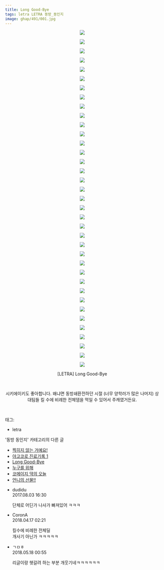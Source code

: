 ```yaml
---
title: Long Good-Bye
tags: letra LETRA 동방_동인지
image: ghap/491/001.jpg
---
```

<div class="article">
<p style="text-align: center; clear: none; float: none;"><img src="{{ site.nasurl }}/ghap/491/001.jpg"/></p>
<p style="text-align: center; clear: none; float: none;"><img src="{{ site.nasurl }}/ghap/491/002.jpg"/></p>
<p style="text-align: center; clear: none; float: none;"><img src="{{ site.nasurl }}/ghap/491/003.jpg"/></p>
<p style="text-align: center; clear: none; float: none;"><img src="{{ site.nasurl }}/ghap/491/004.jpg"/></p>
<p style="text-align: center; clear: none; float: none;"><img src="{{ site.nasurl }}/ghap/491/005.jpg"/></p>
<p style="text-align: center; clear: none; float: none;"><img src="{{ site.nasurl }}/ghap/491/006.jpg"/></p>
<p style="text-align: center; clear: none; float: none;"><img src="{{ site.nasurl }}/ghap/491/007.jpg"/></p>
<p style="text-align: center; clear: none; float: none;"><img src="{{ site.nasurl }}/ghap/491/008.jpg"/></p>
<p style="text-align: center; clear: none; float: none;"><img src="{{ site.nasurl }}/ghap/491/009.jpg"/></p>
<p style="text-align: center; clear: none; float: none;"><img src="{{ site.nasurl }}/ghap/491/010.jpg"/></p>
<p style="text-align: center; clear: none; float: none;"><img src="{{ site.nasurl }}/ghap/491/011.jpg"/></p>
<p style="text-align: center; clear: none; float: none;"><img src="{{ site.nasurl }}/ghap/491/012.jpg"/></p>
<p style="text-align: center; clear: none; float: none;"><img src="{{ site.nasurl }}/ghap/491/013.jpg"/></p>
<p style="text-align: center; clear: none; float: none;"><img src="{{ site.nasurl }}/ghap/491/014.jpg"/></p>
<p style="text-align: center; clear: none; float: none;"><img src="{{ site.nasurl }}/ghap/491/015.jpg"/></p>
<p style="text-align: center; clear: none; float: none;"><img src="{{ site.nasurl }}/ghap/491/016.jpg"/></p>
<p style="text-align: center; clear: none; float: none;"><img src="{{ site.nasurl }}/ghap/491/017.jpg"/></p>
<p style="text-align: center; clear: none; float: none;"><img src="{{ site.nasurl }}/ghap/491/018.jpg"/></p>
<p style="text-align: center; clear: none; float: none;"><img src="{{ site.nasurl }}/ghap/491/019.jpg"/></p>
<p style="text-align: center; clear: none; float: none;"><img src="{{ site.nasurl }}/ghap/491/020.jpg"/></p>
<p style="text-align: center; clear: none; float: none;"><img src="{{ site.nasurl }}/ghap/491/021.jpg"/></p>
<p style="text-align: center; clear: none; float: none;"><img src="{{ site.nasurl }}/ghap/491/022.jpg"/></p>
<p style="text-align: center; clear: none; float: none;"><img src="{{ site.nasurl }}/ghap/491/023.jpg"/></p>
<p style="text-align: center; clear: none; float: none;"><img src="{{ site.nasurl }}/ghap/491/024.jpg"/></p>
<p style="text-align: center; clear: none; float: none;"><img src="{{ site.nasurl }}/ghap/491/025.jpg"/></p>
<p style="text-align: center; clear: none; float: none;"><img src="{{ site.nasurl }}/ghap/491/026.jpg"/></p>
<p style="text-align: center; clear: none; float: none;"><img src="{{ site.nasurl }}/ghap/491/027.jpg"/></p>
<p style="text-align: center; clear: none; float: none;"><img src="{{ site.nasurl }}/ghap/491/028.jpg"/></p>
<p style="text-align: center; clear: none; float: none;"><img src="{{ site.nasurl }}/ghap/491/029.jpg"/></p>
<p style="text-align: center; clear: none; float: none;"><img src="{{ site.nasurl }}/ghap/491/030.jpg"/></p>
<p style="text-align: center; clear: none; float: none;"><img src="{{ site.nasurl }}/ghap/491/031.jpg"/></p>
<p style="text-align: center; clear: none; float: none;"><img src="{{ site.nasurl }}/ghap/491/032.jpg"/></p>
<p style="text-align: center; clear: none; float: none;"><img src="{{ site.nasurl }}/ghap/491/033.jpg"/></p>
<p style="text-align: center; clear: none; float: none;"><img src="{{ site.nasurl }}/ghap/491/034.jpg"/></p>
<p style="text-align: center; clear: none; float: none;"><img src="{{ site.nasurl }}/ghap/491/035.jpg"/></p>
<p style="text-align: center; clear: none; float: none;"><img src="{{ site.nasurl }}/ghap/491/036.jpg"/></p>
<p style="text-align: center; clear: none; float: none;"><img src="{{ site.nasurl }}/ghap/491/037.jpg"/></p>
<p style="text-align: center; clear: none; float: none;">[LETRA] Long Good-Bye</p>
<p style="text-align: center; clear: none; float: none;"><br/></p>
<p style="text-align: center; clear: none; float: none;">시키에이키도 좋아합니다. 왜냐면 동방쇄환전하던 시절 (너무 양학러가 많은 나머지) 상대팀들 킬 수에 비례한 전체뎀을 먹일 수 있어서 주캐였거든요.</p>
<p><br/></p>
</div><div class="tagTrail">
<p>태그: </p>
<ul>
<li>letra</li>
</ul>
</div><div class="another">
<p>'동방 동인지' 카테고리의 다른 글</p>
<ul>
<li><a href="/2016-06-22-ghap_493">찍히지 않는 거예요!</a></li>
<li><a href="/2016-06-22-ghap_492">야고코로 진료기록 1</a></li>
<li><a href="/2016-06-22-ghap_491">Long Good-Bye</a></li>
<li><a href="/2016-06-22-ghap_490">누구를 위해</a></li>
<li><a href="/2016-06-22-ghap_489">코메이지 댁의 오늘</a></li>
<li><a href="/2016-06-22-ghap_488">언니의 선물!!</a></li>
</ul>
</div><div class="cb_module cb_fluid">
<div class="cb_wrt cb_profile">
<div class="comment">
<ul>
<li class="cb_thumb_off" id="comment15051085">
<div class="cb_comment_area">
<div class="cb_info_area">
<div class="cb_section">
<span class="cb_nick_name">dudidu</span>
</div>
<div class="cb_section">
<span class="cb_date">2017.08.03 16:30 </span>
</div>
</div>
<div class="cb_dsc_comment">
<p class="cb_dsc">
											단체로 어딘가 나사가 빠져있어 ㅋㅋㅋ
										</p>
</div>
</div></li>
<li class="cb_thumb_off" id="comment15240076">
<div class="cb_comment_area">
<div class="cb_info_area">
<div class="cb_section">
<span class="cb_nick_name">CoronA</span>
</div>
<div class="cb_section">
<span class="cb_date">2018.04.17 02:21 </span>
</div>
</div>
<div class="cb_dsc_comment">
<p class="cb_dsc">
											킬수에 비례한 전체딜<br/>
개사기 아닌가 ㅋㅋㅋㅋㅋ
										</p>
</div>
</div></li>
<li class="cb_thumb_off" id="comment15258091">
<div class="cb_comment_area">
<div class="cb_info_area">
<div class="cb_section">
<span class="cb_nick_name">ㄱㅁㅎ</span>
</div>
<div class="cb_section">
<span class="cb_date">2018.05.18 00:55 </span>
</div>
</div>
<div class="cb_dsc_comment">
<p class="cb_dsc">
											리글이랑 헷갈려 하는 부분 개웃기네ㅋㅋㅋㅋㅋㅋ
										</p>
</div>
</div></li>
</ul>
</div>
</div><!-- commentList close -->
</div>